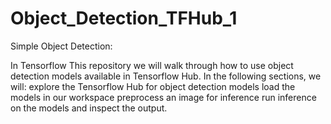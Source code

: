 # Object_Detection_TFHub_1
Simple Object Detection:

In Tensorflow This repository we will walk through how to use object detection models available in Tensorflow Hub. 
In the following sections, we will:  explore the Tensorflow Hub for object detection models load the models in our workspace preprocess an image for inference run inference on the models and inspect the output.









